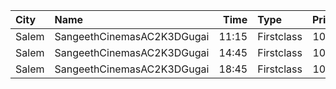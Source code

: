 | City  | Name                       |  Time | Type       | Price | Capacity | Booked |
| :---- | :------------------------- | ----: | :--------- | ----: | -------: | -----: |
| Salem | SangeethCinemasAC2K3DGugai | 11:15 | Firstclass |  105₹ |      193 |    102 |
| Salem | SangeethCinemasAC2K3DGugai | 14:45 | Firstclass |  105₹ |      193 |    102 |
| Salem | SangeethCinemasAC2K3DGugai | 18:45 | Firstclass |  105₹ |      193 |    102 |